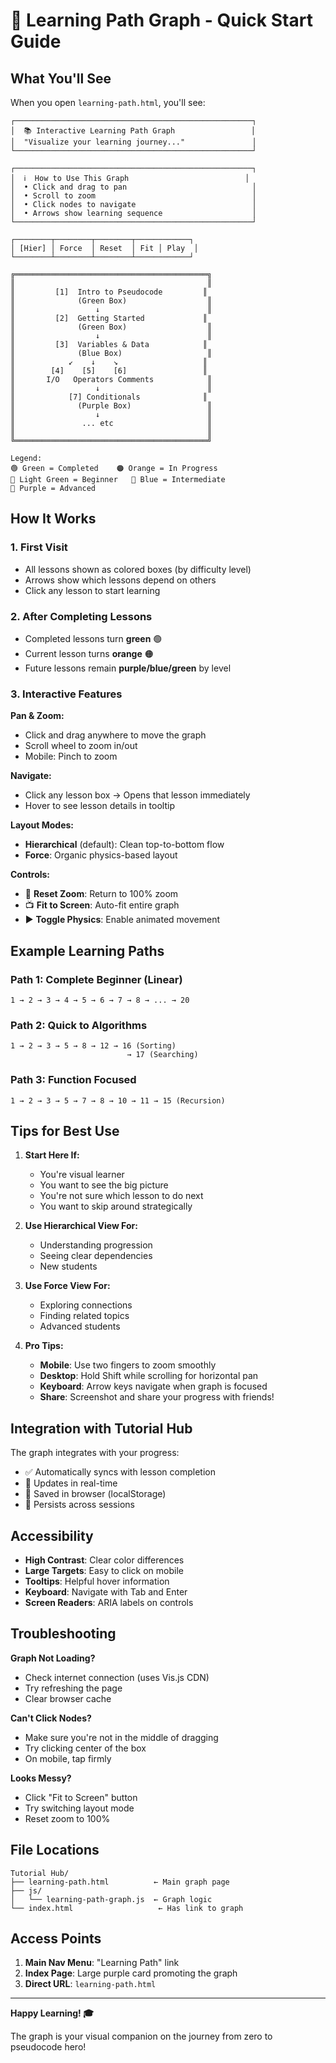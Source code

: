 # 🚀 Learning Path Graph - Quick Start Guide

## What You'll See

When you open `learning-path.html`, you'll see:

```
┌─────────────────────────────────────────────────────┐
│  📚 Interactive Learning Path Graph                 │
│  "Visualize your learning journey..."               │
└─────────────────────────────────────────────────────┘

┌─────────────────────────────────────────────────────┐
│  ℹ️  How to Use This Graph                          │
│  • Click and drag to pan                            │
│  • Scroll to zoom                                   │
│  • Click nodes to navigate                          │
│  • Arrows show learning sequence                    │
└─────────────────────────────────────────────────────┘

┌────────┬────────┬────────┬────────────┐
│ [Hier] │ Force  │ Reset  │ Fit │ Play  │
└────────┴────────┴────────┴────────────┘

╔═══════════════════════════════════════════╗
║                                           ║
║         [1]  Intro to Pseudocode         ║
║              (Green Box)                  ║
║                  ↓                        ║
║         [2]  Getting Started             ║
║              (Green Box)                  ║
║                  ↓                        ║
║         [3]  Variables & Data            ║
║              (Blue Box)                   ║
║            ↙    ↓    ↘                   ║
║        [4]    [5]    [6]                 ║
║       I/O   Operators Comments            ║
║                  ↓                        ║
║            [7] Conditionals              ║
║              (Purple Box)                 ║
║                  ↓                        ║
║               ... etc                     ║
║                                           ║
╚═══════════════════════════════════════════╝

Legend:
🟢 Green = Completed    🟠 Orange = In Progress
🌱 Light Green = Beginner   🌿 Blue = Intermediate
🚀 Purple = Advanced
```

## How It Works

### 1. First Visit
- All lessons shown as colored boxes (by difficulty level)
- Arrows show which lessons depend on others
- Click any lesson to start learning

### 2. After Completing Lessons
- Completed lessons turn **green** 🟢
- Current lesson turns **orange** 🟠
- Future lessons remain **purple/blue/green** by level

### 3. Interactive Features

**Pan & Zoom:**
- Click and drag anywhere to move the graph
- Scroll wheel to zoom in/out
- Mobile: Pinch to zoom

**Navigate:**
- Click any lesson box → Opens that lesson immediately
- Hover to see lesson details in tooltip

**Layout Modes:**
- **Hierarchical** (default): Clean top-to-bottom flow
- **Force**: Organic physics-based layout

**Controls:**
- 🎯 **Reset Zoom**: Return to 100% zoom
- 📺 **Fit to Screen**: Auto-fit entire graph
- ▶️ **Toggle Physics**: Enable animated movement

## Example Learning Paths

### Path 1: Complete Beginner (Linear)
```
1 → 2 → 3 → 4 → 5 → 6 → 7 → 8 → ... → 20
```

### Path 2: Quick to Algorithms
```
1 → 2 → 3 → 5 → 8 → 12 → 16 (Sorting)
                          → 17 (Searching)
```

### Path 3: Function Focused
```
1 → 2 → 3 → 5 → 7 → 8 → 10 → 11 → 15 (Recursion)
```

## Tips for Best Use

1. **Start Here If:**
   - You're visual learner
   - You want to see the big picture
   - You're not sure which lesson to do next
   - You want to skip around strategically

2. **Use Hierarchical View For:**
   - Understanding progression
   - Seeing clear dependencies
   - New students

3. **Use Force View For:**
   - Exploring connections
   - Finding related topics
   - Advanced students

4. **Pro Tips:**
   - **Mobile**: Use two fingers to zoom smoothly
   - **Desktop**: Hold Shift while scrolling for horizontal pan
   - **Keyboard**: Arrow keys navigate when graph is focused
   - **Share**: Screenshot and share your progress with friends!

## Integration with Tutorial Hub

The graph integrates with your progress:
- ✅ Automatically syncs with lesson completion
- 📝 Updates in real-time
- 💾 Saved in browser (localStorage)
- 🔄 Persists across sessions

## Accessibility

- **High Contrast**: Clear color differences
- **Large Targets**: Easy to click on mobile
- **Tooltips**: Helpful hover information
- **Keyboard**: Navigate with Tab and Enter
- **Screen Readers**: ARIA labels on controls

## Troubleshooting

**Graph Not Loading?**
- Check internet connection (uses Vis.js CDN)
- Try refreshing the page
- Clear browser cache

**Can't Click Nodes?**
- Make sure you're not in the middle of dragging
- Try clicking center of the box
- On mobile, tap firmly

**Looks Messy?**
- Click "Fit to Screen" button
- Try switching layout mode
- Reset zoom to 100%

## File Locations

```
Tutorial Hub/
├── learning-path.html          ← Main graph page
├── js/
│   └── learning-path-graph.js  ← Graph logic
└── index.html                   ← Has link to graph
```

## Access Points

1. **Main Nav Menu**: "Learning Path" link
2. **Index Page**: Large purple card promoting the graph
3. **Direct URL**: `learning-path.html`

---

**Happy Learning! 🎓**

The graph is your visual companion on the journey from zero to pseudocode hero!


